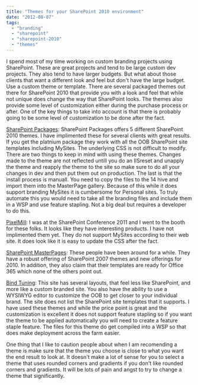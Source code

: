 ```yaml
---
title: "Themes for your SharePoint 2010 environment"
date: "2012-08-07"
tags: 
  - "branding"
  - "sharepoint"
  - "sharepoint-2010"
  - "themes"
---
```


I spend most of my time working on custom branding projects using SharePoint. These are great projects and tend to be large custom dev projects. They also tend to have larger budgets. But what about those clients that want a different look and feel but don't have the large budget. Use a custom theme or template. There are several packaged themes out there for SharePoint 2010 that provide you with a look and feel that while not unique does change the way that SharePoint looks. The themes also provide some level of customization either during the purchase process or after. One of the key things to take into account is that there is probably going to be some level of customization to be done after the fact.

[SharePoint Packages](http://www.sharepointpackages.com/): SharePoint Packages offers 5 different SharePoint 2010 themes. I have implimented these for several clients with great results. If you get the platnium package they work with all the OOB SharePoint site templates including MySites. The underlying CSS is not difficult to modify. There are two things to keep in mind with using these themes. Changes made to the theme are not reflected untill you do an IISreset and unapply the theme and reapply the theme to the site so make sure to do all your changes in dev and then put them out on production. The last is that the install process is manuall. You need to copy the files to the 14 hive and import them into the MasterPage gallery. Because of this while it does support branding MySites it is cumbersome for Personal sites. To truly automate this you would need to take all the branding files and include them in a WSP and use feature stapling. Not a big deal but requires a developer to do this.

[PixelMill](http://www.pixelmill.com/): I was at the SharePoint Conference 2011 and I went to the booth for these folks. It looks like they have interesting products. I have not implimented them yet. They do not support MySites according to their web site. It does look like it is easy to update the CSS after the fact.

[SharePoint MasterPages](http://sharepointmasterpages.com/): These people have been around for a while. They have a robust offering of SharePoint 2007 themes and new offerings for 2010. In addition, they also claim that their templates are ready for Office 365 which none of the others point out.

[Bind Tuning](http://sharepoint.tuning.bind.pt/): This site has several layouts, that feel less like SharePoint, and more like a custom branded site. You also have the ability to use a WYSIWYG editor to customize the OOB to get closer to your individual brand. The site does not list the SharePoint site templates that it supports. I have used these themes and while the price point is great and the customization is excellent it does not support feature stapling so if you want the theme to be applied automatically you will need to create a feature staple feature. The files for this theme do get compiled into a WSP so that does make deployment across the farm easier.

One thing that I like to caution people about when I am recomending a theme is make sure that the theme you choose is close to what you want the end result to look at. It doesn't make a lot of sense for you to select a theme that uses rounded corners and gradients if you don't like rounded corners and gradients. It will be lots of pain and angst to try to change a theme that significantly.
